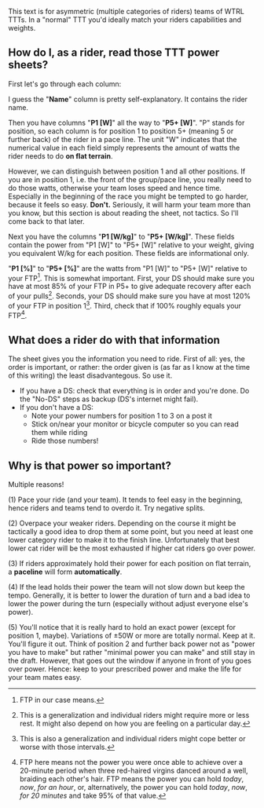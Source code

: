 This text is for asymmetric (multiple categories of riders) teams of WTRL TTTs. In a "normal" TTT you'd ideally match your riders capabilities and weights.

## How do I, as a rider, read those TTT power sheets?

First let's go through each column:

I guess the "**Name**" column is pretty self-explanatory. It contains the rider name.

Then you have columns "**P1 [W]**" all the way to "**P5+ [W]**". "P" stands for position, so each column is for position 1 to position 5+ (meaning 5 or further back) of the rider in a pace line. The unit "W" indicates that the numerical value in each field simply represents the amount of watts the rider needs to do **on flat terrain**.

However, we can distinguish between position 1 and all other positions. If you are in position 1, i.e. the front of the group/pace line, you really need to do those watts, otherwise your team loses speed and hence time. Especially in the beginning of the race you might be tempted to go harder, because it feels so easy. **Don't.** Seriously, it will harm your team more than you know, but this section is about reading the sheet, not tactics. So I'll come back to that later.

Next you have the columns "**P1 [W/kg]**" to "**P5+ [W/kg]**". These fields contain the power from "P1 [W]" to "P5+ [W]" relative to your weight, giving you equivalent W/kg for each position. These fields are informational only.

"**P1 [%]**" to "**P5+ [%]**" are the watts from "P1 [W]" to "P5+ [W]" relative to your FTP[^1]. This is somewhat important. First, your DS should make sure you have at most 85% of your FTP in P5+ to give adequate recovery after each of your pulls[^2]. Seconds, your DS should make sure you have at most 120% of your FTP in position 1[^3]. Third, check that if 100% roughly equals your FTP[^4].

[^1]: FTP in our case means.
[^2]: This is a generalization and individual riders might require more or less rest. It might also depend on how you are feeling on a particular day.
[^3]: This is also a generalization and individual riders might cope better or worse with those intervals.
[^4]: FTP here means not the power you were once able to achieve over a 20-minute period when three red-haired virgins danced around a well, braiding each other's hair. FTP means the power you can hold *today*, *now*, *for an hour*, or, alternatively, the power you can hold *today*, *now*, *for 20 minutes* and take 95% of that value.

## What does a rider do with that information

The sheet gives you the information you need to ride. First of all: yes, the order is important, or rather: the order given is (as far as I know at the time of this writing) the least disadvantegous. So use it.

* If you have a DS: check that everything is in order and you're done. Do the "No-DS" steps as backup (DS's internet might fail).
* If you don't have a DS: 
  -   Note your power numbers for position 1 to 3 on a post it
  -   Stick on/near your monitor or bicycle computer so you can read them while riding
  -   Ride those numbers!

## Why is that power so important?

Multiple reasons!

(1) Pace your ride (and your team). It tends to feel easy in the beginning, hence riders and teams tend to overdo it. Try negative splits.

(2) Overpace your weaker riders. Depending on the course it might be tactically a good idea to drop them at some point, but you need at least one lower category rider to make it to the finish line. Unfortunately that best lower cat rider will be the most exhausted if higher cat riders go over power.

(3) If riders approximately hold their power for each position on flat terrain, a **paceline** will form **automatically**.

(4) If the lead holds their power the team will not slow down but keep the tempo. Generally, it is better to lower the duration of turn and a bad idea to lower the power during the turn (especially without adjust everyone else's power).

(5) You'll notice that it is really hard to hold an exact power (except for position 1, maybe). Variations of ±50W or more are totally normal. Keep at it. You'll figure it out. Think of position 2 and further back power not as "power you have to make" but rather "minimal power you can make" and still stay in the draft. However, that goes out the window if anyone in front of you goes over power. Hence: keep to your prescribed power and make the life for your team mates easy.
